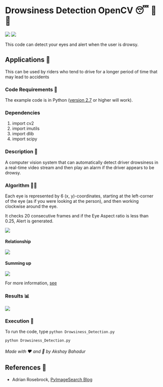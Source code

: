 # Drowsiness Detection OpenCV 😴 🚫 🚗

[![](https://img.shields.io/github/license/sourcerer-io/hall-of-fame.svg?colorB=ff0000)](https://github.com/Nikhil2374/Drowsiness_detection-System-OpenCV/blob/main/LICENSE.txt) [![](https://img.shields.io/badge/Nikhil-Kumar-brightgreen.svg?colorB=ff0000)](https://nikhil37641-portfolio.netlify.app/)

This code can detect your eyes and alert when the user is drowsy.

## Applications 🎯
This can be used by riders who tend to drive for a longer period of time that may lead to accidents

### Code Requirements 🦄
The example code is in Python ([version 2.7](https://www.python.org/download/releases/2.7/) or higher will work). 

### Dependencies

1) import cv2
2) import imutils
3) import dlib
4) import scipy


### Description 📌

A computer vision system that can automatically detect driver drowsiness in a real-time video stream and then play an alarm if the driver appears to be drowsy.

### Algorithm 👨‍🔬

Each eye is represented by 6 (x, y)-coordinates, starting at the left-corner of the eye (as if you were looking at the person), and then working clockwise around the eye.

It checks 20 consecutive frames and if the Eye Aspect ratio is less than 0.25, Alert is generated.

<img src="https://github.com/akshaybahadur21/Drowsiness_Detection/blob/master/assets/eye1.jpg">


#### Relationship

<img src="https://github.com/akshaybahadur21/Drowsiness_Detection/blob/master/assets/eye2.png">

#### Summing up

<img src="https://github.com/akshaybahadur21/Drowsiness_Detection/blob/master/assets/eye3.jpg">


For more information, [see](https://www.pyimagesearch.com/2017/05/08/drowsiness-detection-opencv/)

### Results 📊

<img src="https://github.com/akshaybahadur21/BLOB/blob/master/drowsy.gif">


### Execution 🐉
To run the code, type `python Drowsiness_Detection.py`

```
python Drowsiness_Detection.py
```

###### Made with ❤️ and 🦙 by Akshay Bahadur

## References 🔱
 
 -   Adrian Rosebrock, [PyImageSearch Blog](https://www.pyimagesearch.com/2017/05/08/drowsiness-detection-opencv/)

